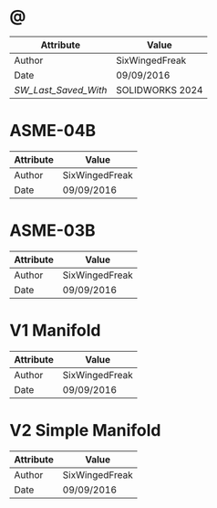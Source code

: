 # @
| Attribute | Value |
| ---  | ---     |
| Author | SixWingedFreak |
| Date | 09/09/2016 |
| _SW_Last_Saved_With_ | SOLIDWORKS 2024 |
# ASME-04B
| Attribute | Value |
| ---  | ---     |
| Author | SixWingedFreak |
| Date | 09/09/2016 |
# ASME-03B
| Attribute | Value |
| ---  | ---     |
| Author | SixWingedFreak |
| Date | 09/09/2016 |
# V1 Manifold
| Attribute | Value |
| ---  | ---     |
| Author | SixWingedFreak |
| Date | 09/09/2016 |
# V2 Simple Manifold
| Attribute | Value |
| ---  | ---     |
| Author | SixWingedFreak |
| Date | 09/09/2016 |
